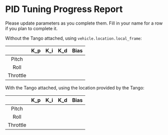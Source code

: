 # PID Tuning Progress Report

Please update parameters as you complete them. Fill in your name for a row if you plan to complete it.

Without the Tango attached, using ``vehicle.location.local_frame``:

|          | K_p | K_i | K_d | Bias |
|:--------:|:---:|-----|-----|------|
|   Pitch  |     |     |     |      |
|   Roll   |     |     |     |      |
| Throttle |     |     |     |      |
  

With the Tango attached, using the location provided by the Tango:

|          | K_p | K_i | K_d | Bias |
|:--------:|:---:|-----|-----|------|
|   Pitch  |     |     |     |      |
|   Roll   |     |     |     |      |
| Throttle |     |     |     |      |
